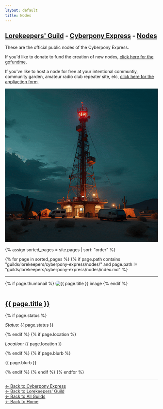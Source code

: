 ```yaml
---
layout: default
title: Nodes
---
```


## [Lorekeepers' Guild](/guilds/lorekeepers/) - [Cyberpony Express](/guilds/lorekeepers/cyberpony-express/) - [Nodes](/guilds/lorekeepers/cyberpony-express/nodes/)

These are the official public nodes of the Cyberpony Express.  

If you'd like to donate to fund the creation of new nodes, [click here for the gofundme](https://www.gofundme.com/f/cyberpony-express-free-and-offgrid-communications).  

If you've like to host a node for free at your intentional communtiy, community garden, amateur radio club repeater site, etc, [click here for the appliaction form](https://forms.gle/UZgQiUNzm8q1dmNfA).  

<img src="/assets/images/cyberpony-loop-2.gif" class="photo">

<div markdown="0">

{% assign sorted_pages = site.pages | sort: "order" %}

{% for page in sorted_pages %}
  {% if page.path contains "guilds/lorekeepers/cyberpony-express/nodes/" and page.path != "guilds/lorekeepers/cyberpony-express/nodes/index.md" %}
    <hr>
    {% if page.thumbnail %}
      <img src="{{ page.thumbnail }}" alt="{{ page.title }} image" style="max-width: 100%; height: auto; border-radius: 8px; margin-bottom: 1rem;">
    {% endif %}
    <h2><a href="{{ page.url }}">{{ page.title }}</a></h2>
    {% if page.status %}<p><em>Status:</em> {{ page.status }}</p>{% endif %}
    {% if page.location %}<p><em>Location:</em> {{ page.location }}</p>{% endif %}
    {% if page.blurb %}<p>{{ page.blurb }}</p>{% endif %}
  {% endif %}
{% endfor %}

</div>


---

[← Back to Cyberpony Express](/guilds/lorekeepers/cyberpony-express/)  
[← Back to Lorekeepers' Guild](/guilds/lorekeepers)  
[← Back to All Guilds](/guilds/)  
[← Back to Home](/)
